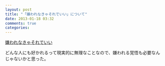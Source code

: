 ```yaml
---
layout: post
title: "「嫌われなきゃそれでいい」について"
date: 2013-01-18 03:32
comments: true
categories:
---
```

[嫌われなきゃそれでいい](http://anond.hatelabo.jp/20130117002146)

どんな人にも好かれるって現実的に無理なことなので、嫌われる覚悟も必要なんじゃないかと思った。
